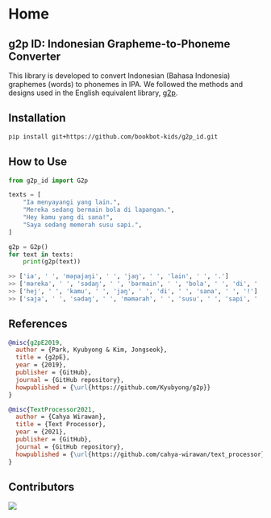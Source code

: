 # Home

## g2p ID: Indonesian Grapheme-to-Phoneme Converter

This library is developed to convert Indonesian (Bahasa Indonesia) graphemes (words) to phonemes in IPA. We followed the methods and designs used in the English equivalent library, [g2p](https://github.com/Kyubyong/g2p).

## Installation

```bash
pip install git+https://github.com/bookbot-kids/g2p_id.git
```

## How to Use

```py
from g2p_id import G2p

texts = [
    "Ia menyayangi yang lain.",
    "Mereka sedang bermain bola di lapangan.",
    "Hey kamu yang di sana!",
    "Saya sedang memerah susu sapi.",
]

g2p = G2p()
for text in texts:
    print(g2p(text))

>> ['ia', ' ', 'məɲajaŋi', ' ', 'jaŋ', ' ', 'lain', ' ', '.']
>> ['məreka', ' ', 'sədaŋ', ' ', 'bərmain', ' ', 'bola', ' ', 'di', ' ', 'lapaŋan', ' ', '.']
>> ['hej', ' ', 'kamu', ' ', 'jaŋ', ' ', 'di', ' ', 'sana', ' ', '!']
>> ['saja', ' ', 'sədaŋ', ' ', 'məmərah', ' ', 'susu', ' ', 'sapi', ' ', '.']
```

## References

```bib
@misc{g2pE2019,
  author = {Park, Kyubyong & Kim, Jongseok},
  title = {g2pE},
  year = {2019},
  publisher = {GitHub},
  journal = {GitHub repository},
  howpublished = {\url{https://github.com/Kyubyong/g2p}}
}
```

```bib
@misc{TextProcessor2021,
  author = {Cahya Wirawan},
  title = {Text Processor},
  year = {2021},
  publisher = {GitHub},
  journal = {GitHub repository},
  howpublished = {\url{https://github.com/cahya-wirawan/text_processor}}
}
```

## Contributors

<a href="https://github.com/w11wo/g2p_id/graphs/contributors">
  <img src="https://contrib.rocks/image?repo=w11wo/g2p_id" />
</a>
